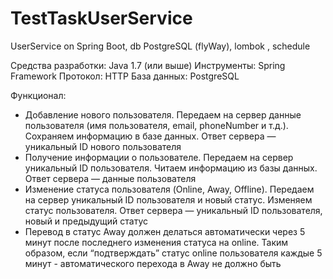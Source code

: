 # TestTaskUserService
UserService on Spring Boot, db PostgreSQL (flyWay), lombok , schedule
 

Средства разработки: Java 1.7 (или выше) 
Инструменты: Spring Framework 
Протокол: HTTP 
База данных: PostgreSQL 

Функционал: 

* Добавление нового пользователя. 
Передаем на сервер данные 
пользователя (имя пользователя, email, 
phoneNumber и т.д.). Сохраняем информацию в 
базе данных. Ответ сервера — 
уникальный ID нового пользователя 
* Получение информации о 
пользователе. Передаем на сервер 
уникальный ID пользователя. Читаем 
информацию из базы данных. Ответ 
сервера — данные пользователя 
* Изменение статуса пользователя 
(Online, Away, Offline). Передаем на сервер 
уникальный ID пользователя и новый 
статус. Изменяем статус 
пользователя. Ответ сервера — 
уникальный ID пользователя, новый и 
предыдущий статус 
* Перевод в статус Away должен 
делаться автоматически через 5 минут 
после последнего изменения статуса 
на online. Таким образом, если 
“подтверждать” статус online 
пользователя каждые 5 минут - 
автоматического перехода в Away не 
должно быть 
